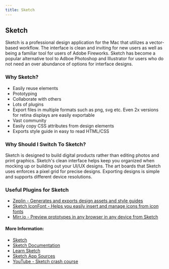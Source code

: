 ```yaml
---
title: Sketch
---
```

## Sketch

Sketch is a professional design application for the Mac that utilizes a vector-based workflow. The interface is clean and inviting for new users as well as being a familiar tool for users of Adobe Fireworks. Sketch has become a popular alternative tool to Adboe Photoshop and Illustrator for users who do not need an over abundance of options for interface designs.

### Why Sketch?

* Easily reuse elements
* Prototyping
* Collaborate with others
* Lots of plugins
* Export files in multiple formats such as png, svg etc. Even 2x versions for retina displays are easily exportable
* Vast community
* Easily copy CSS attributes from design elements
* Exports style guide in easy to read HTML/CSS 

### Why Should I Switch To Sketch?

Sketch is designed to build digital products rather than editing photos and print graphics. Sketch's clean interface helps keep you organized when mocking up or building out your UI/UX designs. The art boards that Sketch uses enforces a pixel grid for precise designs. Exporting designs is simple and supports different device resolutions.

### Useful Plugins for Sketch

- [Zeplin - Generates and exports design assets and style guides](https://zeplin.io/)
- [Sketch IconFont - Helps you easily insert and manage icons from icon fonts](https://github.com/keremciu/sketch-iconfont)
- [Mirr.io - Preview prototypes in any browser in any device from Sketch](https://mirr.io/)

#### More Information:

- [Sketch](https://www.sketchapp.com)
- [Sketch Documentation](https://www.sketchapp.com/docs/)
- [Learn Sketch](http://learnsketch.com/tutorials)
- [Sketch App Sources](https://www.sketchappsources.com/)
- [YouTube - Sketch crash course](https://www.youtube.com/playlist?list=PLWlUJU11tp4fEXI8deWhBQAHDv9R23WHB)
